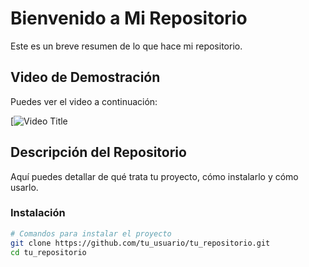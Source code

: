 # Bienvenido a Mi Repositorio

Este es un breve resumen de lo que hace mi repositorio.

## Video de Demostración

Puedes ver el video a continuación:

[![Video Title](https://gifyu.com/image/SB9JZ)

## Descripción del Repositorio

Aquí puedes detallar de qué trata tu proyecto, cómo instalarlo y cómo usarlo.

### Instalación
```bash
# Comandos para instalar el proyecto
git clone https://github.com/tu_usuario/tu_repositorio.git
cd tu_repositorio

